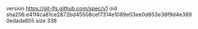 version https://git-lfs.github.com/spec/v1
oid sha256:e41f4ca81ce2872bd45508cef7314e1089e03ee0d653e38f9d4e3890edada855
size 338
